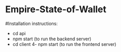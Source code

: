 # Empire-State-of-Wallet

#Installation instructions:

- cd api
- npm start (to run the backend server)
- cd client
4- npm start (to run the frontend server)
